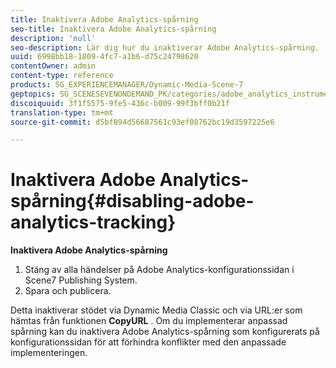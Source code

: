 ```yaml
---
title: Inaktivera Adobe Analytics-spårning
seo-title: Inaktivera Adobe Analytics-spårning
description: 'null'
seo-description: Lär dig hur du inaktiverar Adobe Analytics-spårning.
uuid: 6998bb18-1809-4fc7-a1b6-d75c24798620
contentOwner: admin
content-type: reference
products: SG_EXPERIENCEMANAGER/Dynamic-Media-Scene-7
geptopics: SG_SCENESEVENONDEMAND_PK/categories/adobe_analytics_instrumentation_kit
discoiquuid: 3f1f5575-9fe5-436c-b009-99f3bff0b21f
translation-type: tm+mt
source-git-commit: d5bf894d56687561c93ef08762bc19d3597225e6

---
```



# Inaktivera Adobe Analytics-spårning{#disabling-adobe-analytics-tracking}

**Inaktivera Adobe Analytics-spårning**

1. Stäng av alla händelser på Adobe Analytics-konfigurationssidan i Scene7 Publishing System.
1. Spara och publicera.

Detta inaktiverar stödet via Dynamic Media Classic och via URL:er som hämtas från funktionen **CopyURL** . Om du implementerar anpassad spårning kan du inaktivera Adobe Analytics-spårning som konfigurerats på konfigurationssidan för att förhindra konflikter med den anpassade implementeringen.

